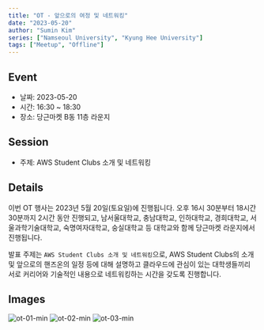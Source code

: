 ```yaml
---
title: "OT - 앞으로의 여정 및 네트워킹"
date: "2023-05-20"
author: "Sumin Kim"
series: ["Namseoul University", "Kyung Hee University"]
tags: ["Meetup", "Offline"]
---
```


## Event

- 날짜: 2023-05-20
- 시간: 16:30 ~ 18:30
- 장소: 당근마켓 B동 11층 라운지

## Session

- 주제: AWS Student Clubs 소개 및 네트워킹

## Details

이번 OT 행사는 2023년 5월 20일(토요일)에 진행됩니다.
오후 16시 30분부터 18시간 30분까지 2시간 동안 진행되고, 남서울대학교, 충남대학교, 인하대학교, 경희대학교, 서울과학기술대학교, 숙명여자대학교, 숭실대학교 등 대학교와 함께 당근마켓 라운지에서 진행됩니다.

발표 주제는 `AWS Student Clubs 소개 및 네트워킹`으로, AWS Student Clubs의 소개 및 앞으로의 핸즈온의 일정 등에 대해 설명하고 클라우드에 관심이 있는 대학생들끼리 서로 커리어와 기술적인 내용으로 네트워킹하는 시간을 갖도록 진행합니다.

## Images

![ot-01-min](https://github.com/aws-cloud-clubs/aws-cloud-clubs.github.io/assets/32478597/362ad551-353d-4c74-b46a-eba2a641aadf)
![ot-02-min](https://github.com/aws-cloud-clubs/aws-cloud-clubs.github.io/assets/32478597/9bdee812-765b-42e9-b9d9-c17d00d70c88)
![ot-03-min](https://github.com/aws-cloud-clubs/aws-cloud-clubs.github.io/assets/32478597/b26a436c-ccb6-4982-be3e-b2f2d7bc53a4)
